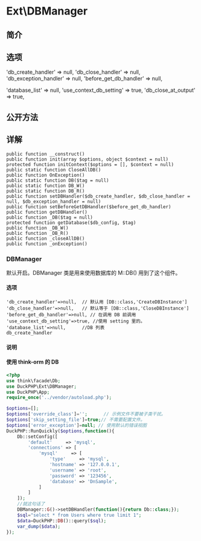 # Ext\DBManager

## 简介

## 选项
'db_create_handler' => null,
'db_close_handler' => null,
'db_exception_handler' => null,
'before_get_db_handler' => null,

'database_list' => null,
'use_context_db_setting' => true,
'db_close_at_output' => true,
## 公开方法


## 详解

    public function __construct()
    public function init(array $options, object $context = null)
    protected function initContext($options = [], $context = null)
    public static function CloseAllDB()
    public function OnException()
    public static function DB($tag = null)
    public static function DB_W()
    public static function DB_R()
    public function setDBHandler($db_create_handler, $db_close_handler = null, $db_exception_handler = null)
    public function setBeforeGetDBHandler($before_get_db_handler)
    public function getDBHandler()
    public function _DB($tag = null)
    protected function getDatabase($db_config, $tag)
    public function _DB_W()
    public function _DB_R()
    public function _closeAllDB()
    public function _onException()
    

### DBManager
默认开启。DBManager 类是用来使用数据库的
M::DB() 用到了这个组件。
#### 选项
    'db_create_handler'=>null,  // 默认用 [DB::class,'CreateDBInstance']
    'db_close_handler'=>null,   // 默认等于 [DB::class,'CloseDBInstance']
    'before_get_db_handler'=>null, // 在调用 DB 前调用
    'use_context_db_setting'=>true, //使用 setting 里的。
    'database_list'=>null,      //DB 列表
    db_create_handler
#### 说明


#### 使用 think-orm 的 DB

```php
<?php
use think\facade\Db;
use DuckPHP\Ext\DBManager;
use DuckPHP\App;
require_once('../vendor/autoload.php');

$options=[];
$options['override_class']='';      // 示例文件不要被子类干扰。
$options['skip_setting_file']=true;// 不需要配置文件。
$options['error_exception']=null; // 使用默认的错误视图
DuckPHP::RunQuickly($options,function(){
    Db::setConfig([
        'default'     => 'mysql',
        'connections' => [
            'mysql'     => [
                'type'     => 'mysql',
                'hostname' => '127.0.0.1',
                'username' => 'root',
                'password' => '123456',
                'database' => 'DnSample',
            ]
        ]
    ]);
    //就这句话了
    DBManager::G()->setDBHandler(function(){return Db::class;});
    $sql="select * from Users where true limit 1";
    $data=DuckPHP::DB()::query($sql);
    var_dump($data);
});

```